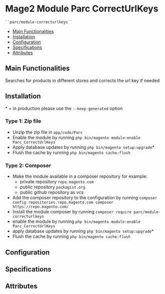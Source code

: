 # Mage2 Module Parc CorrectUrlKeys

    ``parc/module-correcturlkeys``

 - [Main Functionalities](#markdown-header-main-functionalities)
 - [Installation](#markdown-header-installation)
 - [Configuration](#markdown-header-configuration)
 - [Specifications](#markdown-header-specifications)
 - [Attributes](#markdown-header-attributes)


## Main Functionalities
Searches for products in different stores and corrects the url key if needed

## Installation
\* = in production please use the `--keep-generated` option

### Type 1: Zip file

 - Unzip the zip file in `app/code/Parc`
 - Enable the module by running `php bin/magento module:enable Parc_CorrectUrlKeys`
 - Apply database updates by running `php bin/magento setup:upgrade`\*
 - Flush the cache by running `php bin/magento cache:flush`

### Type 2: Composer

 - Make the module available in a composer repository for example:
    - private repository `repo.magento.com`
    - public repository `packagist.org`
    - public github repository as vcs
 - Add the composer repository to the configuration by running `composer config repositories.repo.magento.com composer https://repo.magento.com/`
 - Install the module composer by running `composer require parc/module-correcturlkeys`
 - enable the module by running `php bin/magento module:enable Parc_CorrectUrlKeys`
 - apply database updates by running `php bin/magento setup:upgrade`\*
 - Flush the cache by running `php bin/magento cache:flush`


## Configuration




## Specifications




## Attributes



